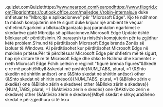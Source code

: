 .quizlet.comQuizlethttps://www.nearpod.comNearpodhttps://www.flipgrid.comFlipgridhttps://outlook.office.com/mailedge://robin-internalsJe duke shfletuar te "Mbrojtja e aplikacioneve" për "Microsoft Edge". Kjo të ndihmon ta mbash kompjuterin më të sigurt duke krijuar një ambient të veçuar shfletimi.Ngarkimi u bllokuaOrganizata juaj parandalon ngarkimet e skedarëve gjatë Mbrojtja së aplikacioneve.Microsoft Edge Update është bllokuar për përditësimin. Ki parasysh ta rinisësh kompjuterin për ta zgjidhur këtë problem.S’mund të përditësosh Microsoft Edge brenda Zonës së izoluar të Windows. Ai përditësohet kur përditësohet Microsoft Edge në makinën pritëse.Për të përditësuar Microsoft Edge për shfletim më të sigurt, hap një dritare të re të Microsoft Edge dhe shko te Ndihma dhe komentet > rreth Microsoft Edge.Fshih çelësin e regjimit "figurë brenda figurës"&Skedë e re më poshtëMbyll &skedat më poshtë{NUM_TABS, plural, =1 {&Shto skedën në shiritin anësor} one {&Shto skedat në shiritin anësor} other {&Shto skedat në shiritin anësor}}{NUM_TABS, plural, =1 {&Blloko zërin e skedës} one {&Blloko zërin e skedave} other {&Blloko zërin e skedave}}{NUM_TABS, plural, =1 {&Aktivizo zërin e skedës} one {&Aktivizo zërin e skedave} other {&Aktivizo zërin e skedave}}Mbyll skedat e shkyçuraShëno skedat e përzgjedhura si të lexu